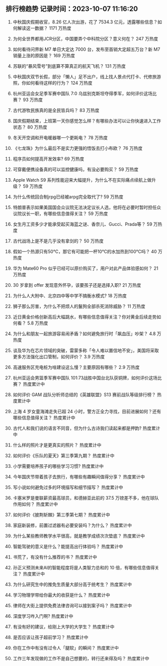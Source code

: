
## 排行榜趋势 记录时间：2023-10-07 11:16:20
  
  1. 中秋国庆假期收官，8.26 亿人次出游，花了 7534.3 亿元，透露哪些信息？如何解读这一数据？ 1171 万热度
    
  2. 为何全世界都用JCR分区，中国要弄个中科院分区？意义何在？ 247 万热度
    
  3. 如何看待问界新 M7 单日大定达 7000 台，发布至首销大定超五万台？新 M7 销量上涨的原因是？ 169 万热度
    
  4. 苏联的“暴风雪号”到底算不算真正的航天飞机？ 131 万热度
    
  5. 中秋国庆双节长假，部分「懒人」足不出户，线上找人景点代打卡、代修旅游照，你如何看待这样的行为？ 124 万热度
    
  6. 杭州亚运会女足季军赛中国队 7:0 乌兹别克斯坦夺得季军，如何评价这场比赛？ 93 万热度
    
  7. 古代游牧民族真的是全民皆兵吗？ 83 万热度
    
  8. 国庆假期结束，上班第一天你感觉怎么样？有哪些办法可以让你快速进入工作状态？ 80 万热度
    
  9. 冬天开空调和开电暖器哪一个更耗电？ 78 万热度
    
  10. 《七龙珠》为什么最后不是实力更强的悟饭去打小布欧？ 76 万热度
    
  11. 程序员如何提高开发效率? 69 万热度
    
  12. 可穿戴便携设备真的可以监控健康吗，有没必要购买？ 59 万热度
    
  13. Apple Watch S9 系列性能迎来大幅提升，为什么不在实际痛点续航上做升级？ 59 万热度
    
  14. 为什么传统回合制jrpg已经被arpg完全取代了? 59 万热度
    
  15. 特朗普表示如果美国国会众议院无法决定议长人选，他将在必要时暂时担任众议院议长一职，有哪些信息值得关注？ 59 万热度
    
  16. 女生月工资多少才能承受起买海蓝之谜、香奈儿、Gucci、Prada等？ 59 万热度
    
  17. 古代战场上是不是几乎没有拿剑的？ 50 万热度
    
  18. 假如一个热源只有50℃，那它有可能把一杯10℃的水加热到100℃吗？ 40 万热度
    
  19. 华为 Mate60 Pro 似乎已经可以原价购买了，用户对此产品体验感如何？ 21 万热度
    
  20. 30 岁拿到 offer 发现意外怀孕，该要孩子还是选择入职? 21 万热度
    
  21. 为什么人大附中、北京四中等中学不搞衡水模式? 18 万热度
    
  22. 狮子那么厉害，为什么不把烦人的鬣狗全部杀死消除威胁？ 11 万热度
    
  23. 近日黄金价格创新高后大幅跳水，有哪些信息值得关注？你对黄金后续走势如何看？ 5.8 万热度
    
  24. 为什么和朋友一起旅游容易闹矛盾？如何避免旅行时「飙血压」吵架？ 4.8 万热度
    
  25. 谈及华为在芯片领域的突破，雷蒙多称「令人难以置信地不安」，美国将采取更多方法强化出口管制，如何评价？ 3.9 万热度
    
  26. 高速服务区充电桩为啥建设这么慢？主要原因有哪些？ 2.9 万热度
    
  27. 杭州亚运会男篮季军赛中国队 101:73战胜中国台北队获铜牌，如何评价这场比赛？ 热度累计中
    
  28. 如何评价 GAM 战队分析师总结的《英雄联盟》S13 赛前战队等级排行榜？ 热度累计中
    
  29. 上海 4 岁女童海滩走失已超 24 小时，警方正全力寻找，目前进展如何？还有哪些信息值得关注？ 热度累计中
    
  30. 古代人和我们说的语言不同音，但为什么古诗我们读起来都是押韵? 热度累计中
    
  31. 什么样的照片才是更真实的照片？ 热度累计中
    
  32. 如何评价《乐队的夏天》第三季第九期？ 热度累计中
    
  33. 小学需要培养孩子的哪些学习习惯? 热度累计中
    
  34. 今年国庆节带着孩子去旅行，有哪些有趣瞬间值得分享？ 热度累计中
    
  35. 写小说如何避免过多的环境描写和细节描写？ 热度累计中
    
  36. 卡塞米罗是曼联薪资最高球员，和德赫亚此前的 37.5 万镑差不多，他在球队作用如何？ 热度累计中
    
  37. 如何评价《披荆斩棘》第三季第七期？ 热度累计中
    
  38. 家庭新装修，前置过滤器有必要安装吗？为什么？ 热度累计中
    
  39. 为什么某些教师教学水平很高，就是教学成绩次次垫底？ 热度累计中
    
  40. 智能驾驶的意义是什么？能提高出行体验吗？ 热度累计中
    
  41. 书荒了，有没有什么推荐的书？ 热度累计中
    
  42. 孙正义预测未来AI的智能程度将是人类智力总和的 10 倍，有哪些信息值得关注？ 热度累计中
    
  43. 为什么研究生中的推免生质量大部分高于统考生？ 热度累计中
    
  44. 学习物理学带给你最大的收获是什么？ 热度累计中
    
  45. 律师在大街上提供免费法律咨询可以接到案子吗？ 热度累计中
    
  46. 深度学习咋入门啊? 热度累计中
    
  47. 有没有好的建议，给刚上大学的大学生？ 热度累计中
    
  48. 是否应该让孩子超前学习？ 热度累计中
    
  49. 你在工作中有没有过令人「腿软」的瞬间？ 热度累计中
    
  50. 工作三年发现做的工作不是自己想要的，转行还来得及吗？ 热度累计中
    